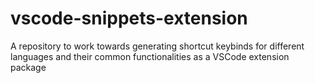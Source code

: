 # vscode-snippets-extension
A repository to work towards generating shortcut keybinds for different languages and their common functionalities as a VSCode extension package
